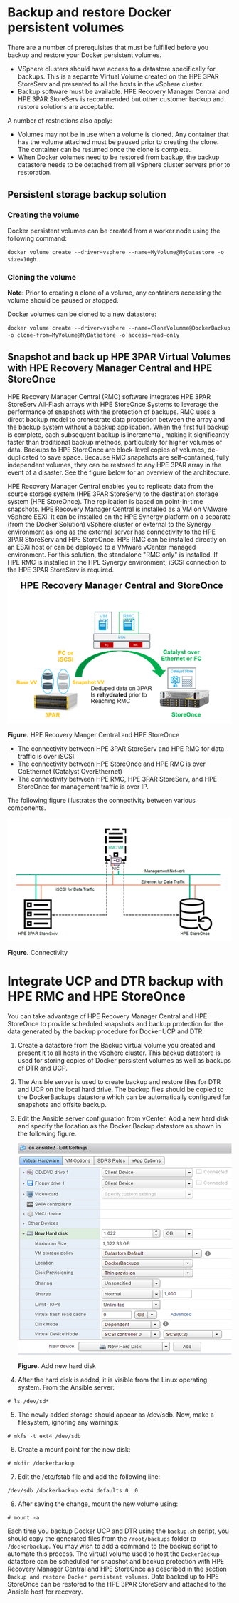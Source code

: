 # Backup and restore Docker persistent volumes 

There are a number of prerequisites that must be fulfilled before you backup and restore your Docker persistent volumes.

- VSphere clusters should have access to a datastore specifically for backups. This is a separate Virtual Volume created on the HPE 3PAR StoreServ and presented to all the hosts in the vSphere cluster. 
- Backup software must be available. HPE Recovery Manager Central and HPE 3PAR StoreServ is recommended but other customer backup and restore solutions are acceptable. 

A number of restrictions also apply:

- Volumes may not be in use when a volume is cloned. Any container that has the volume attached must be paused prior to creating the clone. The container can be resumed once the clone is complete.
- When Docker volumes need to be restored from backup, the backup datastore needs to be detached from all vSphere cluster servers prior to restoration.

## Persistent storage backup solution

### Creating the volume

Docker persistent volumes can be created from a worker node using the following command:
```
docker volume create --driver=vsphere --name=MyVolume@MyDatastore -o size=10gb 
```

### Cloning the volume

**Note:** Prior to creating a clone of a volume, any containers accessing the volume should be paused or stopped.

Docker volumes can be cloned to a new datastore:

```
docker volume create --driver=vsphere --name=CloneVolumme@DockerBackup -o clone-from=MyVolume@MyDatastore -o access=read-only 
```

## Snapshot and back up HPE 3PAR Virtual Volumes with HPE Recovery Manager Central and HPE StoreOnce

HPE Recovery Manager Central (RMC) software integrates HPE 3PAR StoreServ All-Flash arrays with HPE StoreOnce Systems to leverage the performance of snapshots with the protection of backups. RMC uses a direct backup model to orchestrate data protection between the array and the backup system without a backup application. When the first full backup is complete, each subsequent backup is incremental, making it significantly faster than traditional backup methods, particularly for higher volumes of data. Backups to HPE StoreOnce are block-level copies of volumes, de-duplicated to save space. Because RMC snapshots are self-contained, fully independent volumes, they can be restored to any HPE 3PAR array in the event of a disaster. See the figure below for an overview of the architecture.

HPE Recovery Manager Central enables you to replicate data from the source storage system (HPE 3PAR StoreServ) to the destination storage system (HPE StoreOnce). The replication is based on point-in-time snapshots.
HPE Recovery Manager Central is installed as a VM on VMware vSphere ESXi. It can be installed on the HPE Synergy platform on a separate (from the Docker Solution) vSphere cluster or external to the Synergy environment as long as the external server has connectivity to the HPE 3PAR StoreServ and HPE StoreOnce. HPE RMC can be installed directly on an ESXi host or can be deployed to a VMware vCenter managed environment. For this solution, the standalone "RMC only" is installed. If HPE RMC is installed in the HPE Synergy environment, iSCSI connection to the HPE 3PAR StoreServ is required.


![ "HPE Recovery Manger Central and HPE StoreOnce"][media-rmc-storeonce]

**Figure.** HPE Recovery Manger Central and HPE StoreOnce

- The connectivity between HPE 3PAR StoreServ and HPE RMC for data traffic is over iSCSI. 
- The connectivity between HPE StoreOnce and HPE RMC is over CoEthernet (Catalyst OverEthernet)
- The connectivity between HPE RMC, HPE 3PAR StoreServ, and HPE StoreOnce for management traffic is over IP. 

The following figure illustrates the connectivity between various components.

![ "Connectivity"][media-3par-storeonce-networking]

**Figure.** Connectivity 



# Integrate UCP and DTR backup with HPE RMC and HPE StoreOnce

You can take advantage of HPE Recovery Manager Central and HPE StoreOnce to provide scheduled snapshots and backup protection for the data generated by the backup procedure for Docker UCP and DTR.

1.	Create a datastore from the Backup virtual volume you created and present it to all hosts in the 
vSphere cluster. This backup datastore is used for storing copies of Docker persistent volumes as 
well as backups of DTR and UCP.

2.	The Ansible server is used to create backup and restore files for DTR and UCP on the local hard drive. 
The backup files should be copied to the DockerBackups datastore which can be automatically configured 
for snapshots and offsite backup.

3.	Edit the Ansible server configuration from vCenter. Add a new hard disk and specify the location 
as the Docker Backup datastore as shown in the following figure.

    ![ "Add new hard disk"][media-add-new-disk]

    **Figure.** Add new hard disk



4. After the hard disk is added, it is visible from the Linux operating system. From the Ansible server:
```
# ls /dev/sd*
```

5. The newly added storage should appear as /dev/sdb. Now, make a filesystem, ignoring any warnings:
```
# mkfs -t ext4 /dev/sdb 
```

6. Create a mount point for the new disk:
```
# mkdir /dockerbackup
```

7. Edit the /etc/fstab file and add the following line:
```
/dev/sdb /dockerbackup ext4 defaults 0  0
```

8. After saving the change, mount the new volume using:
```
# mount -a
```

Each time you backup Docker UCP and DTR using the `backup.sh` script, you should copy the generated files from the `/root/backups` folder to `/dockerbackup`. You may wish to add a command to the backup script to automate this process.
The virtual volume used to host the `DockerBackup` datastore can be scheduled for snapshot and backup protection with HPE Recovery Manager Central and HPE StoreOnce as described in the section `Backup and restore Docker persistent volumes`. Data backed up to HPE StoreOnce can be restored to the HPE 3PAR StoreServ and attached to the Ansible host for recovery. 


[media-rmc-storeonce]:<../media/rmc-storeonce.png> 
[media-3par-storeonce-networking]:<../media/3par-storeonce-networking.png> 
[media-add-new-disk]:<../media/add-new-disk.png> 



